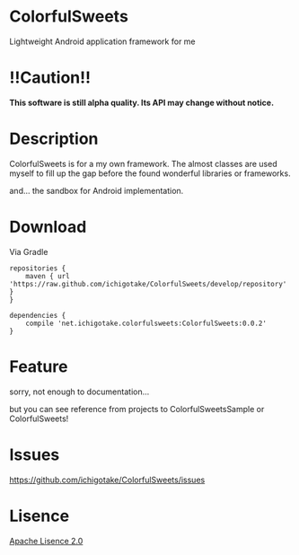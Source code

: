 ColorfulSweets
==============

Lightweight Android application framework for me


!!Caution!!
==========

__This software is still alpha quality. Its API may change without notice.__

Description
==========

ColorfulSweets is for a my own framework. The almost classes are used myself to fill up the gap before the found wonderful libraries or frameworks.

and... the sandbox for Android implementation.

Download
=========

Via Gradle

```
repositories {
    maven { url 'https://raw.github.com/ichigotake/ColorfulSweets/develop/repository' }
}

dependencies {
    compile 'net.ichigotake.colorfulsweets:ColorfulSweets:0.0.2'
}
```

Feature
==========

sorry, not enough to documentation...

but you can see reference from projects to ColorfulSweetsSample or ColorfulSweets!


Issues
==========

https://github.com/ichigotake/ColorfulSweets/issues


Lisence
==========

[Apache Lisence 2.0](http://www.apache.org/licenses/LICENSE-2.0)
